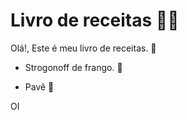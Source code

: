 # Livro de receitas :man_cook:

Olá!, Este é meu livro de receitas. :wave:

- Strogonoff de frango. :chicken:

- Pavê :candy:

OI
  
  
